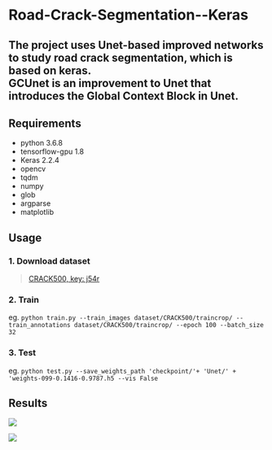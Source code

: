 # Road-Crack-Segmentation--Keras
The project uses Unet-based improved networks to study road crack segmentation, which is based on keras.  
GCUnet is an improvement to Unet that introduces the Global Context Block in Unet.  
----  
## Requirements  
- python 3.6.8  
- tensorflow-gpu 1.8 
- Keras 2.2.4
- opencv  
- tqdm  
- numpy  
- glob  
- argparse  
- matplotlib  

## Usage  
### 1. Download dataset  
> [CRACK500, key: j54r](https://pan.baidu.com/s/1rGBMwQUSfl3iEXAVG6hO4A)  
  
### 2. Train  
  eg. `python train.py --train_images dataset/CRACK500/traincrop/ --train_annotations dataset/CRACK500/traincrop/ --epoch 100 --batch_size 32`  

### 3. Test  
  eg. `python test.py --save_weights_path 'checkpoint/'+ 'Unet/' + 'weights-099-0.1416-0.9787.h5 --vis False`  
  
## Results 
![](https://github.com/TachibanaYoshino/Road-Crack-Segmentation--Keras/blob/master/result.png)  

![](https://github.com/TachibanaYoshino/Road-Crack-Segmentation--Keras/blob/master/Unet_predict/20160222_081839_641_721.jpg)  


